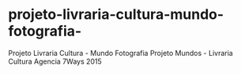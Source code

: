 # projeto-livraria-cultura-mundo-fotografia-
Projeto Livraria Cultura - Mundo Fotografia 
Projeto Mundos - Livraria Cultura
Agencia  7Ways 2015
